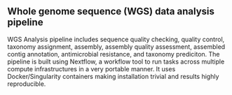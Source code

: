 ## Whole genome sequence (WGS) data analysis pipeline

WGS Analysis pipeline includes sequence quality checking, quality control, taxonomy assignment, assembly, assembly quality assessment, assembled contig annotation, antimicrobial resistance, and taxonomy prediciton.
The pipeline is built using Nextflow, a workflow tool to run tasks across multiple compute infrastructures in a very portable manner. 
It uses Docker/Singularity containers making installation trivial and results highly reproducible.
